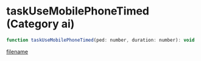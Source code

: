 # taskUseMobilePhoneTimed (Category ai)

```js
function taskUseMobilePhoneTimed(ped: number, duration: number): void
```

[filename](taskUseMobilePhoneTimed_m.md ':include')